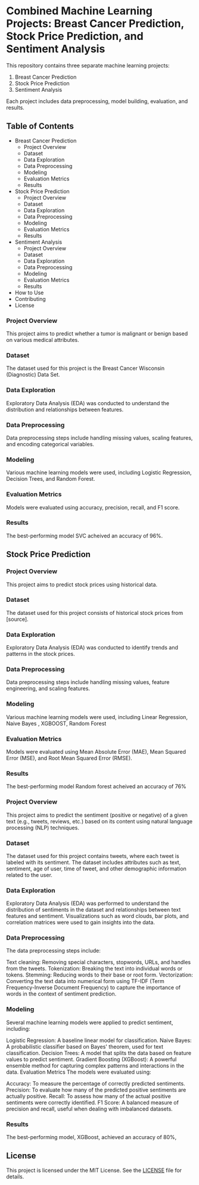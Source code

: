 # Combined Machine Learning Projects: Breast Cancer Prediction, Stock Price Prediction, and Sentiment Analysis

This repository contains three separate machine learning projects:
1. Breast Cancer Prediction
2. Stock Price Prediction
3. Sentiment Analysis

Each project includes data preprocessing, model building, evaluation, and results.

## Table of Contents
- Breast Cancer Prediction
  - Project Overview
  - Dataset
  - Data Exploration
  - Data Preprocessing
  - Modeling
  - Evaluation Metrics
  - Results
- Stock Price Prediction
  - Project Overview
  - Dataset
  - Data Exploration
  - Data Preprocessing
  - Modeling
  - Evaluation Metrics
  - Results
- Sentiment Analysis
  - Project Overview
  - Dataset
  - Data Exploration
  - Data Preprocessing
  - Modeling
  - Evaluation Metrics
  - Results
- How to Use
- Contributing
- License

### Project Overview
This project aims to predict whether a tumor is malignant or benign based on various medical attributes.

### Dataset
The dataset used for this project is the Breast Cancer Wisconsin (Diagnostic) Data Set.

### Data Exploration
Exploratory Data Analysis (EDA) was conducted to understand the distribution and relationships between features.

### Data Preprocessing
Data preprocessing steps include handling missing values, scaling features, and encoding categorical variables.

### Modeling
Various machine learning models were used, including Logistic Regression, Decision Trees, and Random Forest.

### Evaluation Metrics
Models were evaluated using accuracy, precision, recall, and F1 score.

### Results
The best-performing model SVC acheived an accuracy of 96%.

## Stock Price Prediction

### Project Overview
This project aims to predict stock prices using historical data.

### Dataset
The dataset used for this project consists of historical stock prices from [source].

### Data Exploration
Exploratory Data Analysis (EDA) was conducted to identify trends and patterns in the stock prices.

### Data Preprocessing
Data preprocessing steps include handling missing values, feature engineering, and scaling features.

### Modeling
Various machine learning models were used, including Linear Regression, Naive Bayes , XGBOOST, Random Forest

### Evaluation Metrics
Models were evaluated using Mean Absolute Error (MAE), Mean Squared Error (MSE), and Root Mean Squared Error (RMSE).

### Results
The best-performing model Random forest acheived an accuracy of 76%

### Project Overview
This project aims to predict the sentiment (positive or negative) of a given text (e.g., tweets, reviews, etc.) based on its content using natural language processing (NLP) techniques.

### Dataset
The dataset used for this project contains tweets, where each tweet is labeled with its sentiment. The dataset includes attributes such as text, sentiment, age of user, time of tweet, and other demographic information related to the user.

### Data Exploration
Exploratory Data Analysis (EDA) was performed to understand the distribution of sentiments in the dataset and relationships between text features and sentiment. Visualizations such as word clouds, bar plots, and correlation matrices were used to gain insights into the data.

### Data Preprocessing
The data preprocessing steps include:

Text cleaning: Removing special characters, stopwords, URLs, and handles from the tweets.
Tokenization: Breaking the text into individual words or tokens.
Stemming: Reducing words to their base or root form.
Vectorization: Converting the text data into numerical form using TF-IDF (Term Frequency-Inverse Document Frequency) to capture the importance of words in the context of sentiment prediction.

### Modeling
Several machine learning models were applied to predict sentiment, including:

Logistic Regression: A baseline linear model for classification.
Naive Bayes: A probabilistic classifier based on Bayes' theorem, used for text classification.
Decision Trees: A model that splits the data based on feature values to predict sentiment.
Gradient Boosting (XGBoost): A powerful ensemble method for capturing complex patterns and interactions in the data.
Evaluation Metrics
The models were evaluated using:

Accuracy: To measure the percentage of correctly predicted sentiments.
Precision: To evaluate how many of the predicted positive sentiments are actually positive.
Recall: To assess how many of the actual positive sentiments were correctly identified.
F1 Score: A balanced measure of precision and recall, useful when dealing with imbalanced datasets.

### Results
The best-performing model, XGBoost, achieved an accuracy of 80%, 

## License
This project is licensed under the MIT License. See the [LICENSE](LICENSE) file for details.
